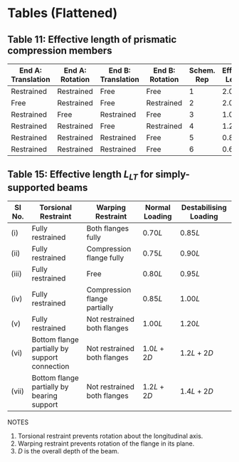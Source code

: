 # Tables (Flattened)

## Table 11: Effective length of prismatic compression members

<!-- TODO: Implement JSON and lookup -->
<!-- TODO: Double check values with actual code -->

| End A: Translation | End A: Rotation | End B: Translation | End B: Rotation | Schem. Rep | Effective Length |
| ------------------ | --------------- | ------------------ | --------------- | ---------- | ---------------- |
| Restrained         | Restrained      | Free               | Free            | 1          | $2.0L$           |
| Free               | Restrained      | Free               | Restrained      | 2          | $2.0L$           |
| Restrained         | Free            | Restrained         | Free            | 3          | $1.0L$           |
| Restrained         | Restrained      | Free               | Restrained      | 4          | $1.2L$           |
| Restrained         | Restrained      | Restrained         | Free            | 5          | $0.8L$           |
| Restrained         | Restrained      | Restrained         | Free            | 6          | $0.65L$          |

## Table 15: Effective length $L_{LT}$ for simply-supported beams

| SI No. | Torsional Restraint                           | Warping Restraint            | Normal Loading | Destabilising Loading |
| ------ | --------------------------------------------- | ---------------------------- | -------------- | --------------------- |
| (i)    | Fully restrained                              | Both flanges fully           | $0.70L$        | $0.85L$               |
| (ii)   | Fully restrained                              | Compression flange fully     | $0.75L$        | $0.90L$               |
| (iii)  | Fully restrained                              | Free                         | $0.80L$        | $0.95L$               |
| (iv)   | Fully restrained                              | Compression flange partially | $0.85L$        | $1.00L$               |
| (v)    | Fully restrained                              | Not restrained both flanges  | $1.00L$        | $1.20L$               |
| (vi)   | Bottom flange partially by support connection | Not restrained both flanges  | $1.0L + 2D$    | $1.2L + 2D$           |
| (vii)  | Bottom flange partially by bearing support    | Not restrained both flanges  | $1.2L + 2D$    | $1.4L + 2D$           |

NOTES

1. Torsional restraint prevents rotation about the longitudinal axis.
2. Warping restraint prevents rotation of the flange in its plane.
3. $D$ is the overall depth of the beam.
